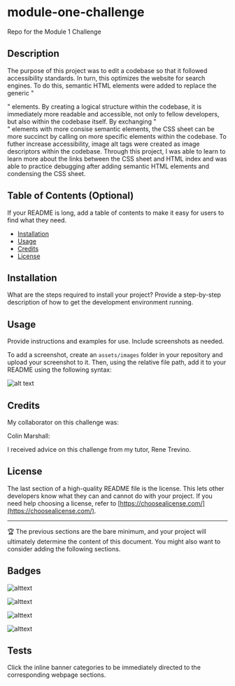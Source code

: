 # module-one-challenge
Repo for the Module 1 Challenge

## Description

The purpose of this project was to edit a codebase so that it followed accessibility standards. In turn, this optimizes the website for search engines. To do this, semantic HTML elements were added to replace the generic "<div></div>" elements. By creating a logical structure within the codebase, it is immediately more readable and accessible, not only to fellow developers, but also within the codebase itself. By exchanging "<div></div>" elements with more consise semantic elements, the CSS sheet can be more succinct by calling on more specific elements within the codebase. To futher increase accessibility, image alt tags were created as image descriptors within the codebase. Through this project, I was able to learn to learn more about the links between the CSS sheet and HTML index and was able to practice debugging after adding semantic HTML elements and condensing the CSS sheet. 

<!-- 
Provide a short description explaining the what, why, and how of your project. Use the following questions as a guide:
- What was your motivation?
- Why did you build this project? (Note: the answer is not "Because it was a homework assignment.")
- What problem does it solve?
- What did you learn?
 -->

## Table of Contents (Optional)

If your README is long, add a table of contents to make it easy for users to find what they need.

- [Installation](#installation)
- [Usage](#usage)
- [Credits](#credits)
- [License](#license)

## Installation

What are the steps required to install your project? Provide a step-by-step description of how to get the development environment running.

## Usage

Provide instructions and examples for use. Include screenshots as needed.

To add a screenshot, create an `assets/images` folder in your repository and upload your screenshot to it. Then, using the relative file path, add it to your README using the following syntax:

![alt text](assets/images/screenshot.png)

## Credits

My collaborator on this challenge was:

Colin Marshall: 

I received advice on this challenge from my tutor, Rene Trevino.

## License

The last section of a high-quality README file is the license. This lets other developers know what they can and cannot do with your project. If you need help choosing a license, refer to [https://choosealicense.com/](https://choosealicense.com/).

---

🏆 The previous sections are the bare minimum, and your project will ultimately determine the content of this document. You might also want to consider adding the following sections.

## Badges

![alttext](https://img.shields.io/github/license/abbeydoyle/module-one-challenge?style=plastic)


![alttext](https://img.shields.io/maintenance/yes/2022?style=plastic)

![alttext](https://img.shields.io/github/commit-status/abbeydoyle/module-one-challenge/main/b47d4a7457cf5e66ced4bdac829275209b3dc49c?style=plastic)

![alttext](https://img.shields.io/github/commits-since/abbeydoyle/module-one-challenge/b47d4a7457cf5e66ced4bdac829275209b3dc49c?style=plastic)


<!-- ![badmath](https://img.shields.io/github/languages/top/nielsenjared/badmath) -->

<!-- Badges aren't necessary, but they demonstrate street cred. Badges let other developers know that you know what you're doing. Check out the badges hosted by [shields.io](https://shields.io/). You may not understand what they all represent now, but you will in time. -->


## Tests

Click the inline banner categories to be immediately directed to the corresponding webpage sections.